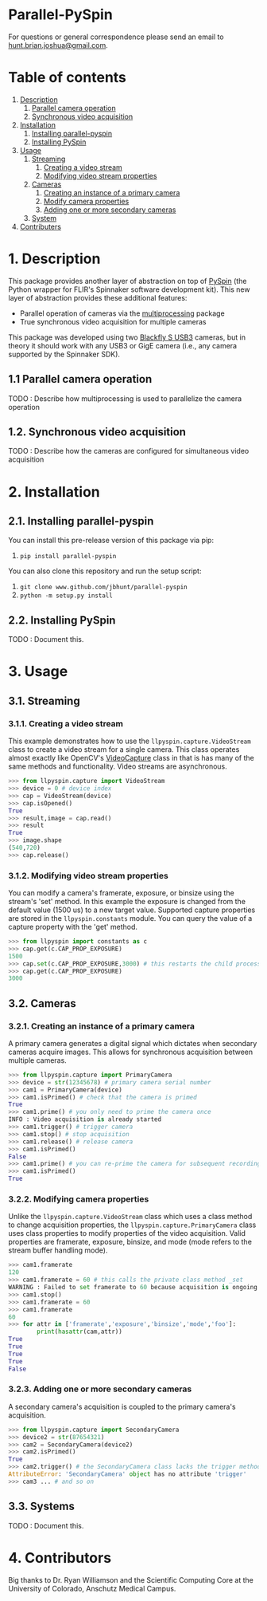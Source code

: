 # Parallel-PySpin #
For questions or general correspondence please send an email to hunt.brian.joshua@gmail.com.

# Table of contents #
1. [Description](https://github.com/jbhunt/parallel-pyspin/#1-description)
   1. [Parallel camera operation](https://github.com/jbhunt/parallel-pyspin/#11-parallel-camera-operation)
   2. [Synchronous video acquisition](https://github.com/jbhunt/parallel-pyspin/#12-synchronous-video-acquisition)
2. [Installation](https://github.com/jbhunt/parallel-pyspin/#2-installation)
   1. [Installing parallel-pyspin](https://github.com/jbhunt/parallel-pyspin/#21-installing-parallel-pyspin)
   2. [Installing PySpin](https://github.com/jbhunt/parallel-pyspin/#22-installing-pyspin)
3. [Usage](https://github.com/jbhunt/parallel-pyspin/#3-usage)
   1. [Streaming](https://github.com/jbhunt/parallel-pyspin/#31-streaming)
      1. [Creating a video stream](https://github.com/jbhunt/parallel-pyspin/#311-creating-a-video-stream)
      2. [Modifying video stream properties](https://github.com/jbhunt/parallel-pyspin/#312-modifying-video-stream-properties)
   2. [Cameras](https://github.com/jbhunt/parallel-pyspin/#32-cameras)
      1. [Creating an instance of a primary camera](https://github.com/jbhunt/parallel-pyspin/#321-creating-an-instance-of-a-primary-camera)
      2. [Modify camera properties](https://github.com/jbhunt/parallel-pyspin/#322-modifying-camera-properties)
      3. [Adding one or more secondary cameras](https://github.com/jbhunt/parallel-pyspin/#323-modifying-camera-properties)
   3. [System](https://github.com/jbhunt/parallel-pyspin/#33-systems)
4. [Contributers](https://github.com/jbhunt/parallel-pyspin/#4-contributers)

# 1. Description #
This package provides another layer of abstraction on top of [PySpin](https://www.flir.com/products/spinnaker-sdk/) (the Python wrapper for FLIR's Spinnaker software development kit). This new layer of abstraction provides these additional features:

- Parallel operation of cameras via the [multiprocessing](https://docs.python.org/2/library/multiprocessing.html) package
- True synchronous video acquisition for multiple cameras

This package was developed using two [Blackfly S USB3](https://www.flir.com/products/blackfly-s-usb3/) cameras, but in theory it should work with any USB3 or GigE camera (i.e., any camera supported by the Spinnaker SDK).

## 1.1 Parallel camera operation ##
TODO : Describe how multiprocessing is used to parallelize the camera operation

## 1.2. Synchronous video acquisition ##
TODO : Describe how the cameras are configured for simultaneous video acquisition

# 2. Installation #
## 2.1. Installing parallel-pyspin ##
You can install this pre-release version of this package via pip:
1. `pip install parallel-pyspin`

You can also clone this repository and run the setup script:
1. `git clone www.github.com/jbhunt/parallel-pyspin`
2. `python -m setup.py install`

## 2.2. Installing PySpin ##
TODO : Document this.

# 3. Usage #
## 3.1. Streaming ##
### 3.1.1. Creating a video stream ###
This example demonstrates how to use the `llpyspin.capture.VideoStream` class to create a video stream for a single camera. This class operates almost exactly like OpenCV's [VideoCapture](https://docs.opencv.org/3.4/d8/dfe/classcv_1_1VideoCapture.html) class in that is has many of the same methods and functionality. Video streams are asynchronous.

```python
>>> from llpyspin.capture import VideoStream
>>> device = 0 # device index
>>> cap = VideoStream(device)
>>> cap.isOpened()
True
>>> result,image = cap.read()
>>> result
True
>>> image.shape
(540,720)
>>> cap.release()
```

### 3.1.2. Modifying video stream properties ###
You can modify a camera's framerate, exposure, or binsize using the stream's 'set' method. In this example the exposure is changed from the default value (1500 us) to a new target value. Supported capture properties are stored in the `llpyspin.constants` module. You can query the value of a capture property with the 'get' method.

``` python
>>> from llpyspin import constants as c
>>> cap.get(c.CAP_PROP_EXPOSURE)
1500
>>> cap.set(c.CAP_PROP_EXPOSURE,3000) # this restarts the child process
>>> cap.get(c.CAP_PROP_EXPOSURE)
3000
```

## 3.2. Cameras ##
### 3.2.1. Creating an instance of a primary camera ###
A primary camera generates a digital signal which dictates when secondary cameras acquire images. This allows for synchronous acquisition between multiple cameras.

```Python
>>> from llpyspin.capture import PrimaryCamera
>>> device = str(12345678) # primary camera serial number
>>> cam1 = PrimaryCamera(device)
>>> cam1.isPrimed() # check that the camera is primed
True
>>> cam1.prime() # you only need to prime the camera once
INFO : Video acquisition is already started
>>> cam1.trigger() # trigger camera
>>> cam1.stop() # stop acquisition
>>> cam1.release() # release camera
>>> cam1.isPrimed()
False
>>> cam1.prime() # you can re-prime the camera for subsequent recordings
>>> cam1.isPrimed()
True
```

### 3.2.2. Modifying camera properties ###
Unlike the `llpyspin.capture.VideoStream` class which uses a class method to change acquisition properties, the `llpyspin.capture.PrimaryCamera` class uses class properties to modify properties of the video acquisition. Valid properties are framerate, exposure, binsize, and mode (mode refers to the stream buffer handling mode).

```Python
>>> cam1.framerate
120
>>> cam1.framerate = 60 # this calls the private class method _set
WARNING : Failed to set framerate to 60 because acquisition is ongoing. # properties can't be set after the camera is primed
>>> cam1.stop()
>>> cam1.framerate = 60
>>> cam1.framerate
60
>>> for attr in ['framerate','exposure','binsize','mode','foo']:
        print(hasattr(cam,attr))
True
True
True
True
False
```

### 3.2.3. Adding one or more secondary cameras ###
A secondary camera's acquisition is coupled to the primary camera's acquisition.

```python
>>> from llpyspin.capture import SecondaryCamera
>>> device2 = str(87654321)
>>> cam2 = SecondaryCamera(device2)
>>> cam2.isPrimed()
True
>>> cam2.trigger() # the SecondaryCamera class lacks the trigger method
AttributeError: 'SecondaryCamera' object has no attribute 'trigger'
>>> cam3 ... # and so on
```

## 3.3. Systems ##
TODO : Document this.

# 4. Contributors #
Big thanks to Dr. Ryan Williamson and the Scientific Computing Core at the University of Colorado, Anschutz Medical Campus.
